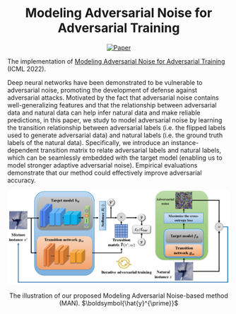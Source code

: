 <div align="center">  

# Modeling Adversarial Noise for Adversarial Training
[![Paper](https://img.shields.io/badge/paper-ICML-green)](https://proceedings.mlr.press/v162/zhou22k/zhou22k.pdf)

</div>

The implementation of [Modeling Adversarial Noise for Adversarial Training](https://proceedings.mlr.press/v162/zhou22k/zhou22k.pdf) (ICML 2022).

Deep neural networks have been demonstrated to be vulnerable to adversarial noise, promoting the development of defense against adversarial attacks. Motivated by the fact that adversarial noise contains well-generalizing features and that the relationship between adversarial data and natural data can help infer natural data and make reliable predictions, in this paper, we study to model adversarial noise by learning the transition relationship between adversarial labels (i.e. the flipped labels used to generate adversarial data) and natural labels (i.e. the ground truth labels of the natural data). Specifically, we introduce an instance-dependent transition matrix to relate adversarial labels and natural labels, which can be seamlessly embedded with the target model (enabling us to model stronger adaptive adversarial noise). Empirical evaluations demonstrate that our method could effectively improve adversarial accuracy.


<p float="left" align="center">
<img src="arch.png" width="800" /> 
<figcaption align="center">
The illustration of our proposed Modeling Adversarial Noise-based method (MAN). $\boldsymbol{\hat{y}^{\prime}}$
</figcaption>
</p>
